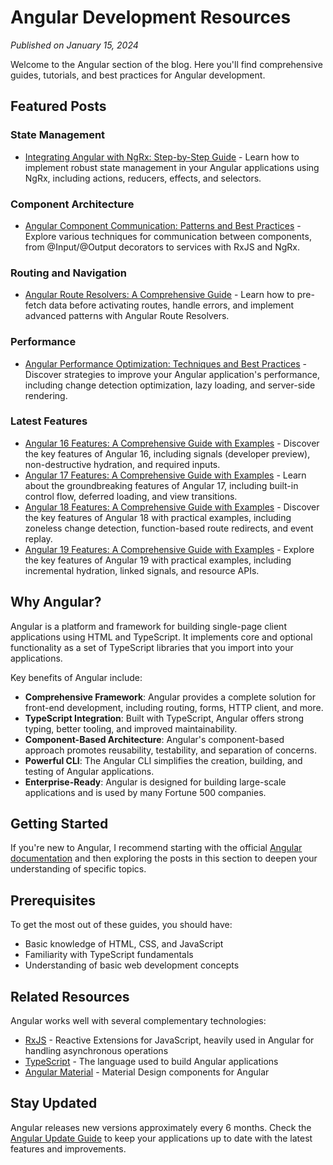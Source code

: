 # Angular Development Resources

*Published on January 15, 2024*

Welcome to the Angular section of the blog. Here you'll find comprehensive guides, tutorials, and best practices for Angular development.

## Featured Posts

### State Management
- [Integrating Angular with NgRx: Step-by-Step Guide](./posts/angular-ngrx-integration.md) - Learn how to implement robust state management in your Angular applications using NgRx, including actions, reducers, effects, and selectors.

### Component Architecture
- [Angular Component Communication: Patterns and Best Practices](./posts/angular-component-communication.md) - Explore various techniques for communication between components, from @Input/@Output decorators to services with RxJS and NgRx.

### Routing and Navigation
- [Angular Route Resolvers: A Comprehensive Guide](./posts/angular-route-resolvers.md) - Learn how to pre-fetch data before activating routes, handle errors, and implement advanced patterns with Angular Route Resolvers.

### Performance
- [Angular Performance Optimization: Techniques and Best Practices](./posts/angular-performance-optimization.md) - Discover strategies to improve your Angular application's performance, including change detection optimization, lazy loading, and server-side rendering.

### Latest Features
- [Angular 16 Features: A Comprehensive Guide with Examples](versions/angular-16-features.md) - Discover the key features of Angular 16, including signals (developer preview), non-destructive hydration, and required inputs.
- [Angular 17 Features: A Comprehensive Guide with Examples](versions/angular-17-features.md) - Learn about the groundbreaking features of Angular 17, including built-in control flow, deferred loading, and view transitions.
- [Angular 18 Features: A Comprehensive Guide with Examples](versions/angular-18-features.md) - Discover the key features of Angular 18 with practical examples, including zoneless change detection, function-based route redirects, and event replay.
- [Angular 19 Features: A Comprehensive Guide with Examples](versions/angular-19-features.md) - Explore the key features of Angular 19 with practical examples, including incremental hydration, linked signals, and resource APIs.

## Why Angular?

Angular is a platform and framework for building single-page client applications using HTML and TypeScript. It implements core and optional functionality as a set of TypeScript libraries that you import into your applications.

Key benefits of Angular include:

- **Comprehensive Framework**: Angular provides a complete solution for front-end development, including routing, forms, HTTP client, and more.
- **TypeScript Integration**: Built with TypeScript, Angular offers strong typing, better tooling, and improved maintainability.
- **Component-Based Architecture**: Angular's component-based approach promotes reusability, testability, and separation of concerns.
- **Powerful CLI**: The Angular CLI simplifies the creation, building, and testing of Angular applications.
- **Enterprise-Ready**: Angular is designed for building large-scale applications and is used by many Fortune 500 companies.

## Getting Started

If you're new to Angular, I recommend starting with the official [Angular documentation](https://angular.io/docs) and then exploring the posts in this section to deepen your understanding of specific topics.

## Prerequisites

To get the most out of these guides, you should have:

- Basic knowledge of HTML, CSS, and JavaScript
- Familiarity with TypeScript fundamentals
- Understanding of basic web development concepts

## Related Resources

Angular works well with several complementary technologies:

- [RxJS](../rxjs/index.md) - Reactive Extensions for JavaScript, heavily used in Angular for handling asynchronous operations
- [TypeScript](https://www.typescriptlang.org/) - The language used to build Angular applications
- [Angular Material](https://material.angular.io/) - Material Design components for Angular

## Stay Updated

Angular releases new versions approximately every 6 months. Check the [Angular Update Guide](https://update.angular.io/) to keep your applications up to date with the latest features and improvements.